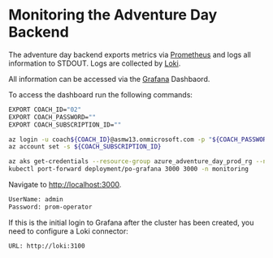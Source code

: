 # Monitoring the Adventure Day Backend

The adventure day backend exports metrics via [Prometheus](https://prometheus.io/) and logs all information to STDOUT. Logs are collected by [Loki](https://grafana.com/oss/loki/).

All information can be accessed via the [Grafana](https://grafana.com/) Dashbaord.

To access the dashboard run the following commands:

```sh
EXPORT COACH_ID="02"
EXPORT COACH_PASSWORD=""
EXPORT COACH_SUBSCRIPTION_ID=""

az login -u coach${COACH_ID}@asmw13.onmicrosoft.com -p "${COACH_PASSWORD}"
az account set -s ${COACH_SUBSCRIPTION_ID}

az aks get-credentials --resource-group azure_adventure_day_prod_rg --name azure-adventure-day-prod --overwrite-existing --admin
kubectl port-forward deployment/po-grafana 3000 3000 -n monitoring
```

Navigate to [http://localhost:3000](http://localhost:3000).

```txt
UserName: admin
Password: prom-operator
```

If this is the initial login to Grafana after the cluster has been created, you need to configure a Loki connector:
```
URL: http://loki:3100
```

